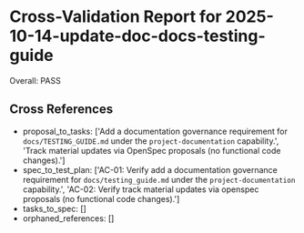 # Cross-Validation Report for 2025-10-14-update-doc-docs-testing-guide

Overall: PASS


## Cross References

- proposal_to_tasks: ['Add a documentation governance requirement for `docs/TESTING_GUIDE.md` under the `project-documentation` capability.', 'Track material updates via OpenSpec proposals (no functional code changes).']
- spec_to_test_plan: ['AC-01: Verify add a documentation governance requirement for `docs/testing_guide.md` under the `project-documentation` capability.', 'AC-02: Verify track material updates via openspec proposals (no functional code changes).']
- tasks_to_spec: []
- orphaned_references: []
